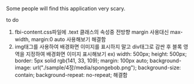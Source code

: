 Some people will find this application very scary.

to do

1. fbi-content.css파일에 .text 클래스의 속성중 전방향 margin 사용대신 max-width, margin:0 auto 사용해보기 해결함
2. img태그를 사용하여 배경화면 이미지를 표시하지 말고 div태그로 감싼 후 블록 영역을 지정하여 배경화면 이미지 표시해보기
   ex) width: 500px;
   height: 500px;
   border: 5px solid rgb(141, 33, 109);
   margin: 100px auto;
   background-image: url("./sample/4장/media/spongebob.png");
   background-size: contain;
   background-repeat: no-repeat;
   해결함

